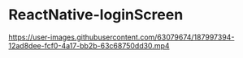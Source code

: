# ReactNative-loginScreen

https://user-images.githubusercontent.com/63079674/187997394-12ad8dee-fcf0-4a17-bb2b-63c68750dd30.mp4

